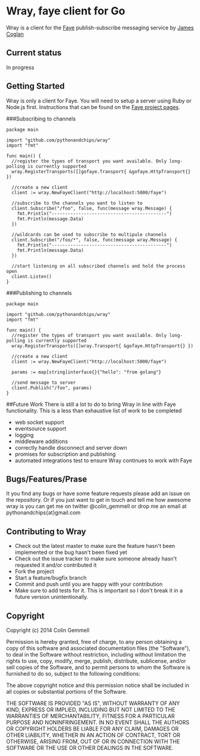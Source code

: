 # Wray, faye client for Go

Wray is a client for the [Faye](http://faye.jcoglan.com) publish-subscribe messaging service by [James Coglan](https://twitter.com/jcoglan)

## Current status

In progress

## Getting Started

Wray is only a client for Faye. You will need to setup a server using Ruby or Node.js first. Instructions that can be found on the [Faye project pages](http://faye.jcoglan.com/).

###Subscribing to channels

```
package main

import "github.com/pythonandchips/wray"
import "fmt"

func main() {
  //register the types of transport you want available. Only long-polling is currently supported
  wray.RegisterTransports([]gofaye.Transport{ &gofaye.HttpTransport{} })

  //create a new client
  client := wray.NewFayeClient("http://localhost:5000/faye")

  //subscribe to the channels you want to listen to
  client.Subscribe("/foo", false, func(message wray.Message) {
    fmt.Println("-------------------------------------------")
    fmt.Println(message.Data)
  })

  //wildcards can be used to subscribe to multipule channels
  client.Subscribe("/foo/*", false, func(message wray.Message) {
    fmt.Println("-------------------------------------------")
    fmt.Println(message.Data)
  })

  //start listening on all subscribed channels and hold the process open
  client.Listen()
}
```

###Publishing to channels
```
package main

import "github.com/pythonandchips/wray"
import "fmt"

func main() {
  //register the types of transport you want available. Only long-polling is currently supported
  wray.RegisterTransports([]wray.Transport{ &gofaye.HttpTransport{} })

  //create a new client
  client := wray.NewFayeClient("http://localhost:5000/faye")

  params := map[string]interface{}{"hello": "from golang"}

  //send message to server
  client.Publish("/foo", params)
}
```

##Future Work
There is still a lot to do to bring Wray in line with Faye functionality. This is a less than exhaustive list of work to be completed

- web socket support
- eventsource support
- logging
- middleware additions
- correctly handle disconnect and server down
- promises for subscription and publishing
- automated integrations test to ensure Wray continues to work with Faye

## Bugs/Features/Prase

It you find any bugs or have some feature requests please add an issue on the repository. Or if you just want to get in touch and tell me how awesome wray is you can get me on twitter @colin_gemmell or drop me an email at pythonandchips{at}gmail.com

## Contributing to Wray

* Check out the latest master to make sure the feature hasn't been implemented or the bug hasn't been fixed yet
* Check out the issue tracker to make sure someone already hasn't requested it and/or contributed it
* Fork the project
* Start a feature/bugfix branch
* Commit and push until you are happy with your contribution
* Make sure to add tests for it. This is important so I don't break it in a future version unintentionally.

## Copyright

Copyright (c) 2014 Colin Gemmell

Permission is hereby granted, free of charge, to any person obtaining
a copy of this software and associated documentation files (the
"Software"), to deal in the Software without restriction, including
without limitation the rights to use, copy, modify, merge, publish,
distribute, sublicense, and/or sell copies of the Software, and to
permit persons to whom the Software is furnished to do so, subject to
the following conditions:

The above copyright notice and this permission notice shall be
included in all copies or substantial portions of the Software.

THE SOFTWARE IS PROVIDED "AS IS", WITHOUT WARRANTY OF ANY KIND,
EXPRESS OR IMPLIED, INCLUDING BUT NOT LIMITED TO THE WARRANTIES OF
MERCHANTABILITY, FITNESS FOR A PARTICULAR PURPOSE AND
NONINFRINGEMENT. IN NO EVENT SHALL THE AUTHORS OR COPYRIGHT HOLDERS BE
LIABLE FOR ANY CLAIM, DAMAGES OR OTHER LIABILITY, WHETHER IN AN ACTION
OF CONTRACT, TORT OR OTHERWISE, ARISING FROM, OUT OF OR IN CONNECTION
WITH THE SOFTWARE OR THE USE OR OTHER DEALINGS IN THE SOFTWARE.
